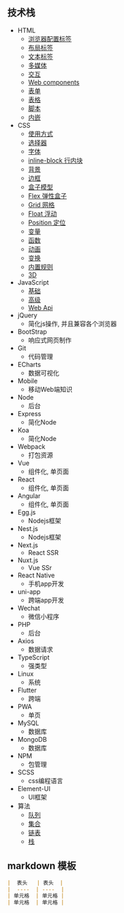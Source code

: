 ## 技术栈
* HTML
  * [浏览器配置标签](/git-blog/HTML/config)
  * [布局标签](/git-blog/HTML/layout)
  * [文本标签](/git-blog/HTML/text)
  * [多媒体](/git-blog/HTML/media)
  * [交互](/git-blog/HTML/interactive)
  * [Web components](/git-blog/HTML/component)
  * [表单](/git-blog/HTML/form)
  * [表格](/git-blog/HTML/table)
  * [脚本](/git-blog/HTML/script)
  * [内嵌](/git-blog/HTML/embed)
* CSS
  * [使用方式](/git-blog/CSS/usage)
  * [选择器](/git-blog/CSS/selector)
  * [字体](/git-blog/CSS/font)
  * [inline-block 行内块](/git-blog/CSS/inline-block)
  * [背景](/git-blog/CSS/background)
  * [边框](/git-blog/CSS/border)
  * [盒子模型](/git-blog/CSS/box)
  * [Flex 弹性盒子](/git-blog/CSS/flex)
  * [Grid 网格](/git-blog/CSS/grid)
  * [Float 浮动](/git-blog/CSS/float)
  * [Position 定位](/git-blog/CSS/position)
  * [变量](/git-blog/CSS/var)
  * [函数](/git-blog/CSS/function)
  * [动画](/git-blog/CSS/animation)
  * [变换](/git-blog/CSS/transform)
  * [内置规则](/git-blog/CSS/rules)
  * [3D](/git-blog/CSS/3D)
* JavaScript
  * [基础](/git-blog/javascript/basic)
  * [高级](/git-blog/javascript/high)
  * [Web Api](/git-blog/javascript/webApi)
* jQuery
  * 简化js操作, 并且兼容各个浏览器
* BootStrap
  * 响应式网页制作
* Git
  * 代码管理
* ECharts
  * 数据可视化
* Mobile
  * 移动Web端知识
* Node
  * 后台
* Express
  * 简化Node
* Koa
  * 简化Node
* Webpack
  * 打包资源
* Vue
  * 组件化, 单页面
* React
  * 组件化, 单页面
* Angular
  * 组件化, 单页面
* Egg.js
  * Nodejs框架
* Nest.js
  * Nodejs框架
* Next.js
  * React SSR
* Nuxt.js
  * Vue SSr
* React Native
  * 手机app开发
* uni-app
  * 跨端app开发
* Wechat
  * 微信小程序
* PHP
  * 后台
* Axios
  * 数据请求
* TypeScript
  * 强类型
* Linux
  * 系统
* Flutter
  * 跨端
* PWA
  * 单页
* MySQL
  * 数据库
* MongoDB
  * 数据库
* NPM
  * 包管理
* SCSS
  * css编程语言
* Element-UI
  * UI框架
* 算法
  * [队列](/git-blog/Algorithm/queue)
  * [集合](/git-blog/Algorithm/set)
  * [链表](/git-blog/Algorithm/linkList)
  * [栈](/git-blog/Algorithm/stack)

## markdown 模板
```markdown
|  表头   | 表头  |
|  ----  | ----  |
| 单元格  | 单元格 |
| 单元格  | 单元格 |
```